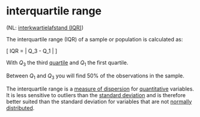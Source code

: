 # interquartile range

(NL: [interkwartielafstand (IQR)](../nl/interkwartielafstand.md))

The interquartile range (IQR) of a sample or population is calculated as:

\[ IQR = | Q_3 - Q_1 | \]

With $Q_3$ the third [quartile](percentile.md#quartile) and $Q_1$ the first quartile.

Between $Q_1$ and $Q_3$ you will find 50% of the observations in the sample.

The interquartile range is a [measure of dispersion](measure-of-dispersion.md) for [quantitative](level-of-measurement.md#quantitative-variables) variables. It is less sensitive to outliers than the [standard deviation](variance.md#standard-deviation-of-a-sample) and is therefore better suited than the standard deviation for variables that are not [normally distributed](normal-distribution.md).

